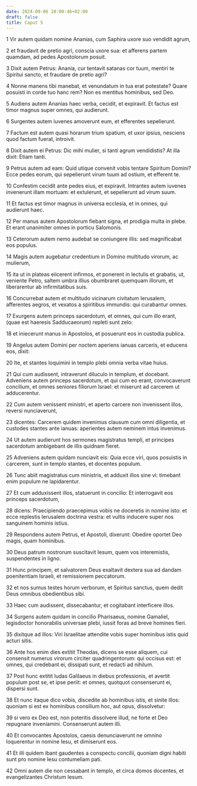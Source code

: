 ```yaml
---
date: 2024-09-06 20:00:46+02:00
draft: false
title: Caput 5
---
```





1 Vir autem quidam nomine Ananias, cum Saphira uxore suo vendidit agrum,

2 et fraudavit de pretio agri, conscia uxore sua: et afferens partem quamdam, ad pedes Apostolorum posuit.

3 Dixit autem Petrus: Anania, cur tentavit satanas cor tuum, mentiri te Spiritui sancto, et fraudare de pretio agri?

4 Nonne manens tibi manebat, et venundatum in tua erat potestate? Quare posuisti in corde tuo hanc rem? Non es mentitus hominibus, sed Deo.

5 Audiens autem Ananias haec verba, cecidit, et expiravit. Et factus est timor magnus super omnes, qui audierunt.

6 Surgentes autem iuvenes amoverunt eum, et efferentes sepelierunt.

7 Factum est autem quasi horarum trium spatium, et uxor ipsius, nesciens quod factum fuerat, introivit.

8 Dixit autem ei Petrus: Dic mihi mulier, si tanti agrum vendidistis? At illa dixit: Etiam tanti.

9 Petrus autem ad eam: Quid utique convenit vobis tentare Spiritum Domini? Ecce pedes eorum, qui sepelierunt virum tuum ad ostium, et efferent te.

10 Confestim cecidit ante pedes eius, et expiravit. Intrantes autem iuvenes invenerunt illam mortuam: et extulerunt, et sepelierunt ad virum suum.

11 Et factus est timor magnus in universa ecclesia, et in omnes, qui audierunt haec.

12 Per manus autem Apostolorum fiebant signa, et prodigia multa in plebe. Et erant unanimiter omnes in porticu Salomonis.

13 Ceterorum autem nemo audebat se coniungere illis: sed magnificabat eos populus.

14 Magis autem augebatur credentium in Domino multitudo virorum, ac mulierum,

15 ita ut in plateas eiicerent infirmos, et ponerent in lectulis et grabatis, ut, veniente Petro, saltem umbra illius obumbraret quemquam illorum, et liberarentur ab infirmitatibus suis.

16 Concurrebat autem et multitudo vicinarum civitatum Ierusalem, afferentes aegros, et vexatos a spiritibus immundis: qui curabantur omnes.

17 Exurgens autem princeps sacerdotum, et omnes, qui cum illo erant, (quae est haeresis Sadducaeorum) repleti sunt zelo:

18 et iniecerunt manus in Apostolos, et posuerunt eos in custodia publica.

19 Angelus autem Domini per noctem aperiens ianuas carceris, et educens eos, dixit:

20 Ite, et stantes loquimini in templo plebi omnia verba vitae huius.

21 Qui cum audissent, intraverunt diluculo in templum, et docebant. Adveniens autem princeps sacerdotum, et qui cum eo erant, convocaverunt concilium, et omnes seniores filiorum Israel: et miserunt ad carcerem ut adducerentur.

22 Cum autem venissent ministri, et aperto carcere non invenissent illos, reversi nunciaverunt,

23 dicentes: Carcerem quidem invenimus clausum cum omni diligentia, et custodes stantes ante ianuas: aperientes autem neminem intus invenimus.

24 Ut autem audierunt hos sermones magistratus templi, et principes sacerdotum ambigebant de illis quidnam fieret.

25 Adveniens autem quidam nunciavit eis: Quia ecce viri, quos posuistis in carcerem, sunt in templo stantes, et docentes populum.

26 Tunc abiit magistratus cum ministris, et adduxit illos sine vi: timebant enim populum ne lapidarentur.

27 Et cum adduxissent illos, statuerunt in concilio: Et interrogavit eos princeps sacerdotum,

28 dicens: Praecipiendo praecepimus vobis ne doceretis in nomine isto: et ecce replestis Ierusalem doctrina vestra: et vultis inducere super nos sanguinem hominis istius.

29 Respondens autem Petrus, et Apostoli, dixerunt: Obedire oportet Deo magis, quam hominibus.

30 Deus patrum nostrorum suscitavit Iesum, quem vos interemistis, suspendentes in ligno.

31 Hunc principem, et salvatorem Deus exaltavit dextera sua ad dandam poenitentiam Israeli, et remissionem peccatorum.

32 et nos sumus testes horum verborum, et Spiritus sanctus, quem dedit Deus omnibus obedientibus sibi.

33 Haec cum audissent, dissecabantur, et cogitabant interficere illos.

34 Surgens autem quidam in concilio Pharisaeus, nomine Gamaliel, legisdoctor honorabilis universae plebi, iussit foras ad breve homines fieri.

35 dixitque ad illos: Viri Israelitae attendite vobis super hominibus istis quid acturi sitis.

36 Ante hos enim dies extitit Theodas, dicens se esse aliquem, cui consensit numerus virorum circiter quadringentorum: qui occisus est: et omnes, qui credebant ei, dissipati sunt, et redacti ad nihilum.

37 Post hunc extitit Iudas Galilaeus in diebus professionis, et avertit populum post se, et ipse periit: et omnes, quotquot consenserunt ei, dispersi sunt.

38 Et nunc itaque dico vobis, discedite ab hominibus istis, et sinite illos: quoniam si est ex hominibus consilium hoc, aut opus, dissolvetur:

39 si vero ex Deo est, non poteritis dissolvere illud, ne forte et Deo repugnare inveniamini. Consenserunt autem illi.

40 Et convocantes Apostolos, caesis denunciaverunt ne omnino loquerentur in nomine Iesu, et dimiserunt eos.

41 Et illi quidem ibant gaudentes a conspectu concilii, quoniam digni habiti sunt pro nomine Iesu contumeliam pati.

42 Omni autem die non cessabant in templo, et circa domos docentes, et evangelizantes Christum Iesum.

